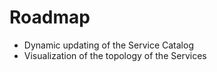 # Roadmap

- Dynamic updating of the Service Catalog
- Visualization of the topology of the Services
